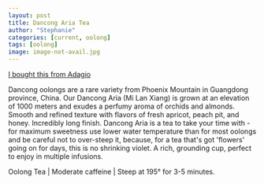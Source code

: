 ```yaml
---
layout: post
title: Dancong Aria Tea
author: "Stephanie"
categories: [current, oolong]
tags: [oolong]
image: image-not-avail.jpg
---
```


[I bought this from Adagio](https://www.adagio.com/oolong/dancong_aria.html)


Dancong oolongs are a rare variety from Phoenix Mountain in Guangdong province, China. Our Dancong Aria (Mi Lan Xiang) is grown at an elevation of 1000 meters and exudes a perfumy aroma of orchids and almonds. Smooth and refined texture with flavors of fresh apricot, peach pit, and honey. Incredibly long finish. Dancong Aria is a tea to take your time with - for maximum sweetness use lower water temperature than for most oolongs and be careful not to over-steep it, because, for a tea that's got 'flowers' going on for days, this is no shrinking violet. A rich, grounding cup, perfect to enjoy in multiple infusions.

Oolong Tea | Moderate caffeine | Steep at 195° for 3-5 minutes.